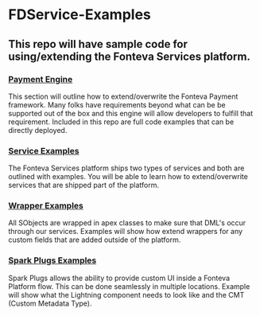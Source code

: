 # FDService-Examples

## This repo will have sample code for using/extending the Fonteva Services platform.

### [Payment Engine](PaymentEngine_README.md)
   This section will outline how to extend/overwrite the Fonteva Payment framework. Many folks have requirements
   beyond what can be be supported out of the box and this engine will allow developers to fulfill that requirement.
   Included in this repo are full code examples that can be directly deployed.

### [Service Examples](ServiceExamples_README.md)
   The Fonteva Services platform ships two types of services and both are outlined with examples. You will be able to learn
   how to extend/overwrite services that are shipped part of the platform.

### [Wrapper Examples](WrapperExamples_README.md)
   All SObjects are wrapped in apex classes to make sure that DML's occur through our services. Examples will show how extend
   wrappers for any custom fields that are added outside of the platform.
   
### [Spark Plugs Examples](SparkPlugs_README.md)
   Spark Plugs allows the ability to provide custom UI inside a Fonteva Platform flow. This can be done seamlessly in 
   multiple locations. Example will show what the Lightning component needs to look like and the CMT (Custom Metadata Type).
